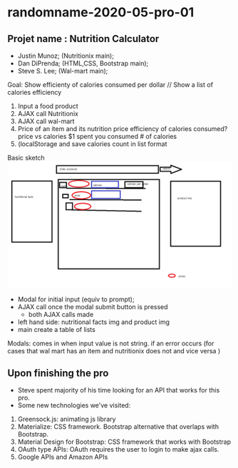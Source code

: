# randomname-2020-05-pro-01

## Projet name : Nutrition Calculator 

* Justin Munoz; (Nutritionix main);
* Dan DiPrenda; (HTML,CSS, Bootstrap main);
* Steve S. Lee; (Wal-mart main);

Goal: Show efficienty of calories consumed per dollar // 
    Show a list of calories efficiency 

1. Input a food product 
2. AJAX call Nutritionix
3. AJAX call wal-mart 
4. Price of an item and its nutrition 
    price efficiency of calories consumed? 
    price vs calories 
    $1 spent you consumed # of calories 
5. (localStorage and save calories count in list format 

Basic sketch 
![Screenshot of the project](/PaintSketch.png)

* Modal for initial input  (equiv to prompt);
* AJAX call once the modal submit button is pressed  
    * both AJAX calls made 
* left hand side: nutritional facts img and product img 
* main create a table of lists 

Modals: comes in when input value is not string. 
if an error occurs (for cases that wal mart has an item and nutritionix does not and vice versa )

## Upon finishing the pro
* Steve spent majority of his time looking for an API that works for this pro. 
* Some new technologies we've visited: 
1. Greensock.js: animating js library 
2. Materialize: CSS framework. Bootstrap alternative that overlaps with Bootstrap. 
3. Material Design for Bootstrap: CSS framework that works with Bootstrap
4. OAuth type APIs: OAuth requires the user to login to make ajax calls. 
5. Google APIs and Amazon APIs














